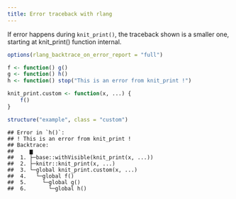 ```yaml
---
title: Error traceback with rlang
---
```


If error happens during `knit_print()`, the traceback shown is a smaller one, starting at knit_print() function internal.


``` r
options(rlang_backtrace_on_error_report = "full")
```


``` r
f <- function() g()
g <- function() h()
h <- function() stop("This is an error from knit_print !")

knit_print.custom <- function(x, ...) {
    f()
}
```


``` r
structure("example", class = "custom")
```

```
## Error in `h()`:
## ! This is an error from knit_print !
## Backtrace:
##     ▆
##  1. ├─base::withVisible(knit_print(x, ...))
##  2. ├─knitr::knit_print(x, ...)
##  3. └─global knit_print.custom(x, ...)
##  4.   └─global f()
##  5.     └─global g()
##  6.       └─global h()
```
